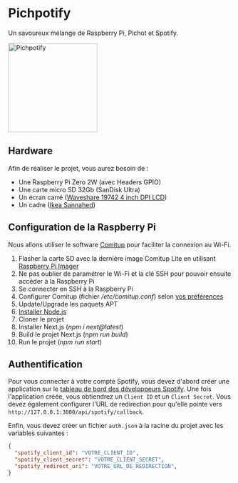 # Pichpotify

Un savoureux mélange de Raspberry Pi, Pichot et Spotify.

<img src="https://github.com/user-attachments/assets/3eab194f-658e-47b7-9015-54f5427717e2" alt="Pichpotify" width="200"/>

## Hardware

Afin de réaliser le projet, vous aurez besoin de :
- Une Raspberry Pi Zero 2W (avec Headers GPIO)
- Une carte micro SD 32Gb (SanDisk Ultra)
- Un écran carré ([Waveshare 19742 4 inch DPI LCD](https://www.waveshare.com/4inch-dpi-lcd-c.htm))
- Un cadre ([Ikea Sannahed](https://www.ikea.com/fr/fr/p/sannahed-cadre-blanc-00459116/))

## Configuration de la Raspberry Pi

Nous allons utiliser le software [Comitup](https://davesteele.github.io/comitup/) pour faciliter la connexion au Wi-Fi.

1. Flasher la carte SD avec la dernière image Comitup Lite en utilisant [Raspberry Pi Imager](https://www.raspberrypi.com/software/)
2. Ne pas oublier de paramétrer le Wi-Fi et la clé SSH pour pouvoir ensuite accéder à la Raspberry Pi
3. Se connecter en SSH à la Raspberry Pi
4. Configurer Comitup (fichier */etc/comitup.conf*) selon [vos préférences](https://davesteele.github.io/comitup/man/comitup-conf.pdf)
5. Update/Upgrade les paquets APT
6. [Installer Node.js](https://nodejs.org/en/download)
7. Cloner le projet
8. Installer Next.js (*npm i next@latest*)
9. Build le projet Next.js (*npm run build*)
10. Run le projet (*npm run start*)

## Authentification

Pour vous connecter à votre compte Spotify, vous devez d'abord créer une application sur le [tableau de bord des développeurs Spotify](https://developer.spotify.com/dashboard/applications). Une fois l'application créée, vous obtiendrez un `Client ID` et un `Client Secret`.
Vous devez également configurer l'URL de redirection pour qu'elle pointe vers `http://127.0.0.1:3000/api/spotify/callback`.

Enfin, vous devez créer un fichier `auth.json` à la racine du projet avec les variables suivantes :

```json
{
  "spotify_client_id": "VOTRE_CLIENT_ID",
  "spotify_client_secret": "VOTRE_CLIENT_SECRET",
  "spotify_redirect_uri": "VOTRE_URL_DE_REDIRECTION",
}
```